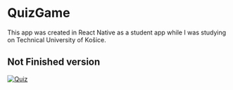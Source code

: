 # QuizGame

This app was created in React Native as a student app while I was studying on Technical University of Košice.

## Not Finished version

[![Quiz](https://img.youtube.com/vi/_PSXVup38mI/0.jpg)](https://youtube.com/shorts/_PSXVup38mI?feature=share)
